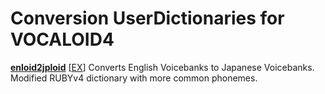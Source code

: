 # Conversion UserDictionaries for VOCALOID4
**[enloid2jploid](enloid2jploid.udc)** \[[EX](https://github.com/ilpk420/UserDictionaries/raw/refs/heads/main/Converters/enloid2jploid_example.wav)\] Converts English Voicebanks to Japanese Voicebanks. Modified RUBYv4 dictionary with more common phonemes.
